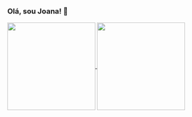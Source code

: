 ### Olá, sou Joana! 👋

<!--
**joanarochasilva/joanarochasilva** is a ✨ _special_ ✨ repository because its `README.md` (this file) appears on your GitHub profile.

Here are some ideas to get you started:

- 🔭 I’m currently working on ...
- 🌱 I’m currently learning ...
- 👯 I’m looking to collaborate on ...
- 🤔 I’m looking for help with ...
- 💬 Ask me about ...
- 📫 How to reach me: ...
- 😄 Pronouns: ...
- ⚡ Fun fact: ...
-->
<a href="https://github.com/joanarochasilva/github-readme-stats">
  <img height=200 align="center" src="https://github-readme-stats.vercel.app/api?username=joanarochasilva&show_icons=true&rank_icon=github&theme=tokyonight" />
</a>
<a href="https://github.com/joanarochasilva/convoychat">
  <img height=200 align="center" src="https://github-readme-stats.vercel.app/api/top-langs?username=joanarochasilva&show_icons=true&hide_progress=true&theme=tokyonight&layout=compact&langs_count=8&card_width=320" />
</a>


